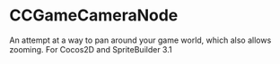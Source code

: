 CCGameCameraNode
================

An attempt at a way to pan around your game world, which also allows zooming.  For Cocos2D and SpriteBuilder 3.1
